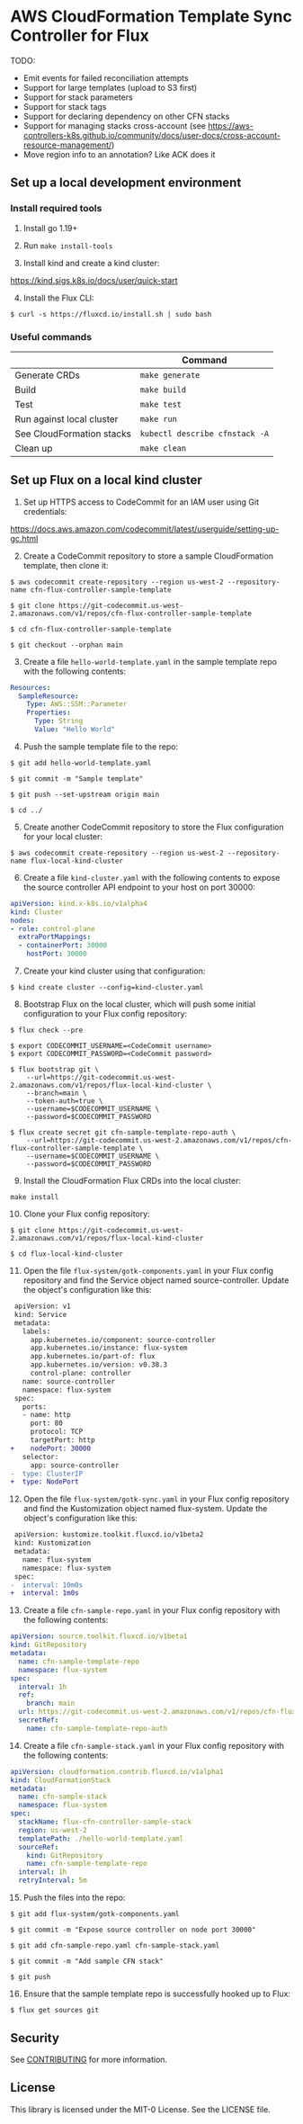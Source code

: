 # AWS CloudFormation Template Sync Controller for Flux

TODO:
* Emit events for failed reconciliation attempts
* Support for large templates (upload to S3 first)
* Support for stack parameters
* Support for stack tags
* Support for declaring dependency on other CFN stacks
* Support for managing stacks cross-account (see https://aws-controllers-k8s.github.io/community/docs/user-docs/cross-account-resource-management/)
* Move region info to an annotation? Like ACK does it

## Set up a local development environment

### Install required tools

1. Install go 1.19+

2. Run `make install-tools`

3. Install kind and create a kind cluster:

https://kind.sigs.k8s.io/docs/user/quick-start

4. Install the Flux CLI:
```
$ curl -s https://fluxcd.io/install.sh | sudo bash
```

### Useful commands

|  | Command |
| ------ | ----------- |
| Generate CRDs | `make generate` |
| Build | `make build` |
| Test | `make test` |
| Run against local cluster | `make run` |
| See CloudFormation stacks | `kubectl describe cfnstack -A` |
| Clean up | `make clean` |

## Set up Flux on a local kind cluster

1. Set up HTTPS access to CodeCommit for an IAM user using Git credentials:

https://docs.aws.amazon.com/codecommit/latest/userguide/setting-up-gc.html

2. Create a CodeCommit repository to store a sample CloudFormation template, then clone it:
```
$ aws codecommit create-repository --region us-west-2 --repository-name cfn-flux-controller-sample-template

$ git clone https://git-codecommit.us-west-2.amazonaws.com/v1/repos/cfn-flux-controller-sample-template

$ cd cfn-flux-controller-sample-template

$ git checkout --orphan main
```

3. Create a file `hello-world-template.yaml` in the sample template repo with the following contents:
```yaml
Resources:
  SampleResource:
    Type: AWS::SSM::Parameter
    Properties:
      Type: String
      Value: "Hello World"
```

4. Push the sample template file to the repo:
```
$ git add hello-world-template.yaml

$ git commit -m "Sample template"

$ git push --set-upstream origin main

$ cd ../
```

5. Create another CodeCommit repository to store the Flux configuration for your local cluster:
```
$ aws codecommit create-repository --region us-west-2 --repository-name flux-local-kind-cluster
```

6. Create a file `kind-cluster.yaml` with the following contents to expose the source controller API endpoint to your host on port 30000:
```yaml
apiVersion: kind.x-k8s.io/v1alpha4
kind: Cluster
nodes:
- role: control-plane
  extraPortMappings:
  - containerPort: 30000
    hostPort: 30000
```

7. Create your kind cluster using that configuration:
```
$ kind create cluster --config=kind-cluster.yaml
```

8. Bootstrap Flux on the local cluster, which will push some initial configuration to your Flux config repository:
```
$ flux check --pre

$ export CODECOMMIT_USERNAME=<CodeCommit username>
$ export CODECOMMIT_PASSWORD=<CodeCommit password>

$ flux bootstrap git \
    --url=https://git-codecommit.us-west-2.amazonaws.com/v1/repos/flux-local-kind-cluster \
    --branch=main \
    --token-auth=true \
    --username=$CODECOMMIT_USERNAME \
    --password=$CODECOMMIT_PASSWORD

$ flux create secret git cfn-sample-template-repo-auth \
    --url=https://git-codecommit.us-west-2.amazonaws.com/v1/repos/cfn-flux-controller-sample-template \
    --username=$CODECOMMIT_USERNAME \
    --password=$CODECOMMIT_PASSWORD
```

9. Install the CloudFormation Flux CRDs into the local cluster:
```
make install
```

10. Clone your Flux config repository:
```
$ git clone https://git-codecommit.us-west-2.amazonaws.com/v1/repos/flux-local-kind-cluster

$ cd flux-local-kind-cluster
```

11. Open the file `flux-system/gotk-components.yaml` in your Flux config repository and find the Service object named source-controller.  Update the object's configuration like this:
```diff
 apiVersion: v1
 kind: Service
 metadata:
   labels:
     app.kubernetes.io/component: source-controller
     app.kubernetes.io/instance: flux-system
     app.kubernetes.io/part-of: flux
     app.kubernetes.io/version: v0.38.3
     control-plane: controller
   name: source-controller
   namespace: flux-system
 spec:
   ports:
   - name: http
     port: 80
     protocol: TCP
     targetPort: http
+    nodePort: 30000
   selector:
     app: source-controller
-  type: ClusterIP
+  type: NodePort
```

12. Open the file `flux-system/gotk-sync.yaml` in your Flux config repository and find the Kustomization object named flux-system.  Update the object's configuration like this:
```diff
 apiVersion: kustomize.toolkit.fluxcd.io/v1beta2
 kind: Kustomization
 metadata:
   name: flux-system
   namespace: flux-system
 spec:
-  interval: 10m0s
+  interval: 1m0s
```

13. Create a file `cfn-sample-repo.yaml` in your Flux config repository with the following contents:
```yaml
apiVersion: source.toolkit.fluxcd.io/v1beta1
kind: GitRepository
metadata:
  name: cfn-sample-template-repo
  namespace: flux-system
spec:
  interval: 1h
  ref:
    branch: main
  url: https://git-codecommit.us-west-2.amazonaws.com/v1/repos/cfn-flux-controller-sample-template
  secretRef:
    name: cfn-sample-template-repo-auth
```

14. Create a file `cfn-sample-stack.yaml` in your Flux config repository with the following contents:
```yaml
apiVersion: cloudformation.contrib.fluxcd.io/v1alpha1
kind: CloudFormationStack
metadata:
  name: cfn-sample-stack
  namespace: flux-system
spec:
  stackName: flux-cfn-controller-sample-stack
  region: us-west-2
  templatePath: ./hello-world-template.yaml
  sourceRef:
    kind: GitRepository
    name: cfn-sample-template-repo
  interval: 1h
  retryInterval: 5m
```

15. Push the files into the repo:
```
$ git add flux-system/gotk-components.yaml

$ git commit -m "Expose source controller on node port 30000"

$ git add cfn-sample-repo.yaml cfn-sample-stack.yaml

$ git commit -m "Add sample CFN stack"

$ git push
```

16. Ensure that the sample template repo is successfully hooked up to Flux:
```
$ flux get sources git
```

## Security

See [CONTRIBUTING](CONTRIBUTING.md#security-issue-notifications) for more information.

## License

This library is licensed under the MIT-0 License. See the LICENSE file.
